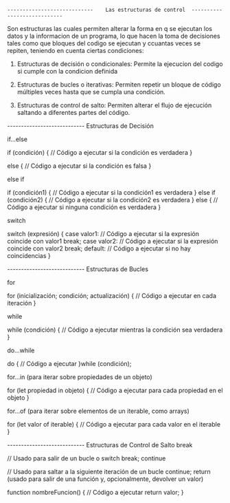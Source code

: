 
    ----------------------------    Las estructuras de control  ----------------------------



Son estructuras las cuales permiten alterar la forma en q se ejecutan los datos y la informacion de un programa, lo que hacen la toma de decisiones tales como que bloques del codigo se ejecutan y ccuantas veces se repiten, teniendo en cuenta ciertas condiciones:

1) Estructuras de decisión o condicionales: Permite la ejecucion del codigo si cumple con la condicion definida

2) Estructuras de bucles o iterativas: Permiten repetir un bloque de código múltiples veces hasta que se cumpla una condición.

3) Estructuras de control de salto: Permiten alterar el flujo de ejecución saltando a diferentes partes del código.



----------------------------    Estructuras de Decisión


if...else


if (condición) {
    // Código a ejecutar si la condición es verdadera
} 

else {
    // Código a ejecutar si la condición es falsa
}


else if

if (condición1) {
    // Código a ejecutar si la condición1 es verdadera
} else if (condición2) {
    // Código a ejecutar si la condición2 es verdadera
} else {
    // Código a ejecutar si ninguna condición es verdadera
}



switch

switch (expresión) {
    case valor1:
        // Código a ejecutar si la expresión coincide con valor1
        break;
    case valor2:
        // Código a ejecutar si la expresión coincide con valor2
        break;
    default:
        // Código a ejecutar si no hay coincidencias
}


----------------------------    Estructuras de Bucles


for

for (inicialización; condición; actualización) {
    // Código a ejecutar en cada iteración
}

while

while (condición) {
    // Código a ejecutar mientras la condición sea verdadera
}

do...while

do {
    // Código a ejecutar
}while (condición);


for...in (para iterar sobre propiedades de un objeto)


for (let propiedad in objeto) {
    // Código a ejecutar para cada propiedad en el objeto
}

for...of (para iterar sobre elementos de un iterable, como arrays)


for (let valor of iterable) {
    // Código a ejecutar para cada valor en el iterable
}

----------------------------    Estructuras de Control de Salto
break


// Usado para salir de un bucle o switch
break;
continue


// Usado para saltar a la siguiente iteración de un bucle
continue;
return (usado para salir de una función y, opcionalmente, devolver un valor)


function nombreFuncion() {
    // Código a ejecutar
    return valor;
}